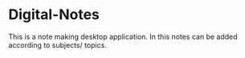 # Digital-Notes
This is a note making desktop application. In this notes can be added according to subjects/ topics.
